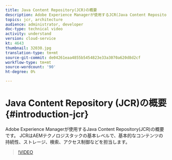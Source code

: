 ```yaml
---
title: Java Content Repository(JCR)の概要
description: Adobe Experience Managerが使用するJCR(Java Content Repository)の紹介です。 JCRはAEMテクノロジスタックの基本レベルで、基本的なコンテンツの持続性、ストレージ、検索、アクセス制御などを担当します。
topics: jcr, architecture
audience: administrator, developer
doc-type: technical video
activity: understand
version: cloud-service
kt: 4643
thumbnail: 32030.jpg
translation-type: tm+mt
source-git-commit: de04261eaa4855b5454823e33a3070a620d8d2cf
workflow-type: tm+mt
source-wordcount: '90'
ht-degree: 0%

---
```



# Java Content Repository (JCR)の概要{#introduction-jcr}

Adobe Experience Managerが使用するJava Content Repository(JCR)の概要です。 JCRはAEMテクノロジスタックの基本レベルで、基本的なコンテンツの持続性、ストレージ、検索、アクセス制御などを担当します。

>[!VIDEO](https://video.tv.adobe.com/v/32030/?quality=12&learn=on)

